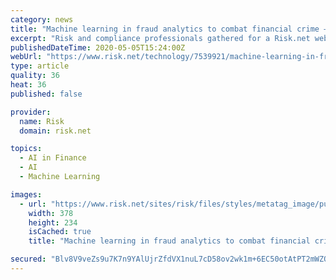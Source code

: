 ```yaml
---
category: news
title: "Machine learning in fraud analytics to combat financial crime – Getting it right"
excerpt: "Risk and compliance professionals gathered for a Risk.net webinar in association with NICE Actimize to consider the challenges and opportunities of successfully"
publishedDateTime: 2020-05-05T15:24:00Z
webUrl: "https://www.risk.net/technology/7539921/machine-learning-in-fraud-analytics-to-combat-financial-crime-getting-it-right"
type: article
quality: 36
heat: 36
published: false

provider:
  name: Risk
  domain: risk.net

topics:
  - AI in Finance
  - AI
  - Machine Learning

images:
  - url: "https://www.risk.net/sites/risk/files/styles/metatag_image/public/2020-05/GettyImages-1208690722.jpg?h=c1e4ee25&itok=GxhN1cLq"
    width: 378
    height: 234
    isCached: true
    title: "Machine learning in fraud analytics to combat financial crime – Getting it right"

secured: "Blv8V9veZs9u7K7n9YAlUjrZfdVX1nuL7cD58ov2wk1m+6EC50otAtPT2mWZOVsIOraGOsjbpRt2rIQjeKatyYCjzNufpQEfrA1s9FZxusPUOxFDGHGXQrTiKNiLwVCLD3q3uibJYbT9kh59wKupzTXN8UKFvNaZX7dCUBtKnJPKTS+at4bz9fxSG7QBHhKabYGiYFUW1PKMZEzQJXx2zZVcc3vxP+Qx2Y70d6hH4AGohj6/2tRkTLcsr5GxR0t3Bng46661NVLPHaRm6/AaI67z6BMKekfTsK+ros1sowauUtG8oZ7d9Sn05rZM+jm+p2mBebtML8veCXooRzOaXPNDuAl3BKd82zCdI2/jsI0KfZr+BBBT4n9ywmU6nK0LCGrm0Qh7tTeKZXjiUB2SeWxED0+CvL+tegrU57ikpg8ebMM7C4i5GRwguohNpEAyx/C/3nwq+kP6ZJ9P/5Srh7SweDPG2YQohYVQaTL0Cp8=;xg8aEHmsuPAOI6D7XOJ7Xg=="
---
```


